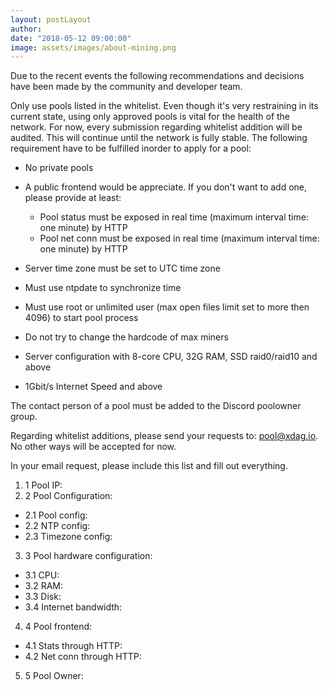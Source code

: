 ```yaml
---
layout: postLayout
author: 
date: "2018-05-12 09:00:00"
image: assets/images/about-mining.png
---
```

Due to the recent events the following recommendations and decisions have been made by the community and developer team.

Only use pools listed in the whitelist. Even though it's very restraining in its current state, using only approved pools is vital for the health of the network.
For now, every submission regarding whitelist addition will be audited. This will continue until the network is fully stable.
The following requirement have to be fulfilled inorder to apply for a pool:


* No private pools
* A public frontend would be appreciate. If you don't want to add one, please provide at least:
  * Pool status must be exposed in real time (maximum interval time: one minute) by HTTP
  * Pool net conn must be exposed in real time (maximum interval time: one minute) by HTTP

* Server time zone must be set to UTC time zone
* Must use ntpdate to synchronize time
* Must use root or unlimited user (max open files limit set to more then 4096) to start pool process
* Do not try to change the hardcode of max miners
* Server configuration with 8-core CPU, 32G RAM, SSD raid0/raid10 and above
* 1Gbit/s Internet Speed and above

The contact person of a pool must be added to the Discord poolowner group.

Regarding whitelist additions, please send your requests to: [pool@xdag.io](mailto:pool@xdag.io). No other ways will be accepted for now.

In your email request, please include this list and fill out everything.

1. 1 Pool IP:
2. 2 Pool Configuration:
  * 2.1 Pool config:
  * 2.2 NTP config:
  * 2.3 Timezone config:
3. 3 Pool hardware configuration:
  * 3.1 CPU:
  * 3.2 RAM:
  * 3.3 Disk:
  * 3.4 Internet bandwidth:
4. 4 Pool frontend:
  * 4.1 Stats through HTTP:
  * 4.2 Net conn through HTTP:
5. 5 Pool Owner:




